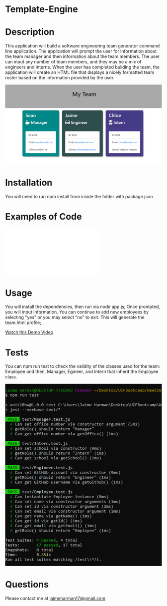 # Template-Engine

# Description
This application will build a software engineering team generator command line application. The application will prompt the user for information about the team manager and then information about the team members. The user can input any number of team members, and they may be a mix of engineers and interns. When the user has completed building the team, the application will create an HTML file that displays a nicely formatted team roster based on the information provided by the user.

![Screenshot of HTML](assets/images/teamprofile.png)

# Installation
You will need to run npm install from inside the folder with package.json

# Examples of Code
![Screenshot](assets/images/app.js)

# Usage
You will install the dependencies, then run via node app.js; Once prompted, you will input information. You can continue to add new employees by selecting "yes" or you may select "no" to exit. This will generate the team.html profile;

[Watch this Demo Video](https://drive.google.com/file/d/1vZknkMFqJNkGJIl0rraMMgba3My9JVgH/view?usp=sharing)

# Tests
You can npm run test to check the validity of the classes used for the team: Employee and then, Manager, Egineer, and Intern that inherit the Employee class.

![Screenshot of HTML](assets/images/tests.png)

# Questions
Please contact me at jaimeharman17@gmail.com

